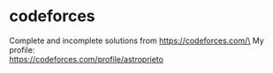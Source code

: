 # codeforces 
Complete and incomplete solutions from https://codeforces.com/\
My profile:\
https://codeforces.com/profile/astroprieto
